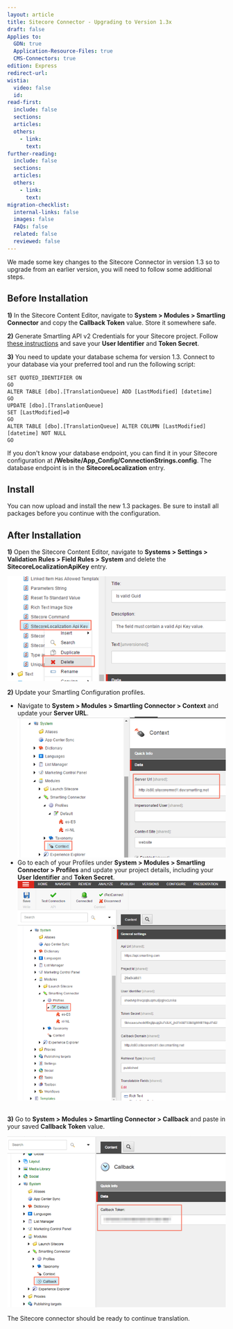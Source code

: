 ```yaml
---
layout: article
title: Sitecore Connector - Upgrading to Version 1.3x
draft: false
Applies to:
  GDN: true
  Application-Resource-Files: true
  CMS-Connectors: true
edition: Express
redirect-url:
wistia:
  video: false
  id:
read-first:
  include: false
  sections:
  articles:
  others:
    - link:
      text:
further-reading:
  include: false
  sections:
  articles:
  others:
    - link:
      text:
migration-checklist:
  internal-links: false
  images: false
  FAQs: false
  related: false
  reviewed: false
---
```



We made some key changes to the Sitecore Connector in version 1.3 so to upgrade from an earlier version, you will need to follow some additional steps.

## Before Installation

**1)**&nbsp;In the Sitecore Content Editor, navigate to&nbsp;**System &gt; Modules &gt; Smartling Connector** and copy the&nbsp;**Callback Token** value. Store it somewhere safe.

**2)** Generate Smartling API v2 Credentials for your Sitecore project. Follow [these instructions](http://docs.smartling.com/pages/API/v2/Authentication/) and save your **User Identifier** and **Token Secret**.

**3)** You need to update your database schema for version 1.3. Connect to your database via your preferred tool and run the following script:

~~~
SET QUOTED_IDENTIFIER ON
GO
ALTER TABLE [dbo].[TranslationQueue] ADD [LastModified] [datetime]
GO
UPDATE [dbo].[TranslationQueue]
SET [LastModified]=0
GO
ALTER TABLE [dbo].[TranslationQueue] ALTER COLUMN [LastModified] [datetime] NOT NULL
GO
~~~

If you don't know your database endpoint, you can find it in your Sitecore configuration at **/Website/App_Config/ConnectionStrings.config**. The database endpoint is in the **SitecoreLocalization** entry.

## Install

You can now upload and install the new 1.3 packages. Be sure to install all packages before you continue with the configuration.

## After Installation

**1)**&nbsp;Open the Sitecore Content Editor, navigate to&nbsp;**Systems &gt; Settings &gt; Validation Rules &gt; Field Rules &gt; System** and delete the **SitecoreLocalizationApiKey** entry.

![](/uploads/versions/97ddbf32-2671-11e6-931c-e964b62630b0-1---x----596-286x---.png)

**2)**&nbsp;Update your Smartling Configuration profiles.

* Navigate to **System &gt; Modules &gt; Smartling Connector &gt; Context** and update your **Server URL**.
  <br>![](/uploads/versions/03151998-2371-11e6-91ec-6ab89877af7f-1---x----660-447x---.png)
* Go to each of your Profiles under&nbsp;**System &gt; Modules &gt; Smartling Connector &gt; Profiles** and update your project details, including your **User Identifier** and&nbsp;**Token Secret**.
  <br>![](/uploads/versions/9eb7c72a-2370-11e6-8cf8-793dbc00620f-1---x----772-814x---.png)
  <br>&nbsp;


**3)** Go to&nbsp;**System &gt; Modules &gt; Smartling Connector &gt; Callback** and paste in your saved&nbsp;**Callback Token**&nbsp;value.

![](/uploads/versions/content_editor---x----756-593x---.png)

The Sitecore connector should be ready to continue translation.